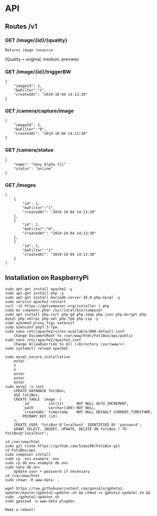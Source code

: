 # API
## Routes /v1
### GET /image/_{id}_/{quality}
    Returns image resource   
(Quality = original, medium, preview)    

### GET /image/_{id}_/triggerBW
    {
        "imageId": 1,
        "bwFilter":"1",
        "createdAt": "2019-10-04 14:13:38"
    }
### GET /camera/capture/image
    {
        "imageId": 1,
        "bwFilter":"0",
        "createdAt": "2019-10-04 14:13:38"
    }
### GET /camera/status
    {
        "name": "Sony Alpha 7ii"
        "status": "online"
    }
### GET /images
    [
        {
            "id": 1,
            "bwFilter":"1",
            "createdAt": "2019-10-04 14:13:38"
        },
        {
            "id": 2,
            "bwFilter":"0",
            "createdAt": "2019-10-04 14:13:38"
        },
        {
            "id": 3,
            "bwFilter":"1"
            "createdAt": "2019-10-04 14:13:38"
        }
    ]
## Installation on RaspberryPi
    sudo apt-get install apache2 -y
    sudo apt-get install php -y
    sudo apt-get install mariadb-server-10.0 php-mysql -y
    sudo service apache2 restart
    curl -sS https://getcomposer.org/installer | php
    sudo mv composer.phar /usr/local/bin/composer
    sudo apt install php-curl php-gd php-imap php-json php-mcrypt php-mysql php-xmlrpc php-xml php-fpm php-zip -y
    sudo a2enmod proxy_fcgi setenvif
    sudo a2enconf php7.3-fpm
    sudo nano /etc/apache2/sites-available/000-default.conf
        Change DocumentRoot to /var/www/html/FotiBox/api/public
    sudo nano /etc/apache2/apache2.conf
        Change AllowOverride to All (<Directory /var/www/>)    
    sudo systemctl reload apache2
    
    sudo mysql_secure_installation
        enter
        n
        n
        enter
        enter
        enter
    sudo mysql -u root
        CREATE DATABASE fotiBox;
        USE fotiBox;
        CREATE TABLE `image` (
            `id`        int(11)      NOT NULL AUTO_INCREMENT,
            `path`      varchar(100) NOT NULL,
            `createdAt` timestamp    NOT NULL DEFAULT CURRENT_TIMESTAMP,
            PRIMARY KEY (id)
        );
        CREATE USER 'fotiBox'@'localhost' IDENTIFIED BY 'password';
        GRANT SELECT, INSERT, UPDATE, DELETE ON fotiBox.* TO fotiBox@'localhost';    
        
    cd /var/www/html
    sudo git clone https://github.com/Simai00/FotiBox.git
    cd FotiBox/api
    sudo composer install
    sudo cp .env.example .env
    sudo cp db.env.example db.env
    sudo nano db.env
        Update user + password if necessary
    cd /var/www/html
    sudo chown -R www-data: .
    
    wget https://raw.githubusercontent.com/gonzalo/gphoto2-updater/master/gphoto2-updater.sh && chmod +x gphoto2-updater.sh && sudo ./gphoto2-updater.sh
    sudo gpasswd -a www-data plugdev
    
    Make a reboot!
